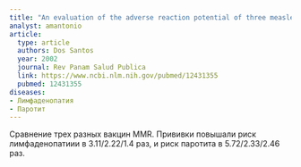```yaml
---
title: "An evaluation of the adverse reaction potential of three measles-mumps-rubella combination vaccines"
analyst: amantonio
article:
  type: article
  authors: Dos Santos
  year: 2002
  journal: Rev Panam Salud Publica
  link: https://www.ncbi.nlm.nih.gov/pubmed/12431355
  pubmed: 12431355
diseases:
- Лимфаденопатия
- Паротит
---
```


Сравнение трех разных вакцин MMR. Прививки повышали риск лимфаденопатиии в 3.11/2.22/1.4 раз, и риск паротита в 5.72/2.33/2.46 раз.
